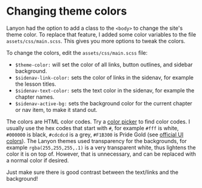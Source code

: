 # Changing theme colors

Lanyon had the option to add a class to the `<body>` to change the site's theme color. 
To replace that feature, I added some color variables to the file `assets/css/main.scss`. 
This gives you more options to tweak the colors.

To change the colors, edit the `assets/css/main.scss` file:

- `$theme-color:` will set the color of all links, button outlines, and sidebar background.
- `$sidenav-link-color:` sets the color of links in the sidenav, for example the lesson titles.
- `$sidenav-text-color:` sets the text color in the sidenav, for example the chapter names.
- `$sidenav-active-bg:` sets the background color for the current chapter or nav item, to make it stand out. 

The colors are HTML color codes. 
Try a [color picker](https://www.w3schools.com/colors/colors_picker.asp) to find color codes. 
I usually use the hex codes that start with `#`, for example `#fff` is white, `#000000` is black, `#cdcdcd` is a grey, `#F1B300` is Pride Gold (see [official UI colors](https://www.uidaho.edu/brand-resource-center/visual-style-guide/color-identity)). 
The Lanyon themes used transparency for the backgrounds, for example `rgba(255,255,255,.1)` is a very transparent white, thus lightens the color it is on top of. 
However, that is unnecessary, and can be replaced with a normal color if desired.

Just make sure there is good contrast between the text/links and the background!
